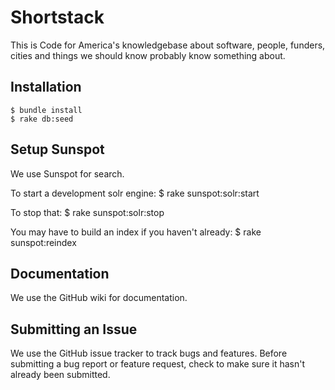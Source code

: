 Shortstack
==========
This is Code for America's knowledgebase about software, people, funders, cities and things we should know probably know something about.

Installation
------------
    $ bundle install
    $ rake db:seed

Setup Sunspot
-------------
We use Sunspot for search.

To start a development solr engine:
    $ rake sunspot:solr:start

To stop that:
    $ rake sunspot:solr:stop

You may have to build an index if you haven't already:
    $ rake sunspot:reindex

Documentation
-------------
We use the GitHub wiki for documentation.

Submitting an Issue
-------------------
We use the GitHub issue tracker to track bugs and features. Before submitting a bug report or feature request, check to make sure it hasn't already been submitted.
